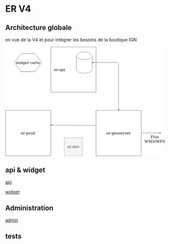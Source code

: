 # ER V4

## Architecture globale

en vue de la V4 et pour intégrer les besoins de la boutique IGN

![archi_er](er.png)

## api & widget

[api](api.md)

[widget](widget.md)

## Administration

[admin](admin.md)

## tests
